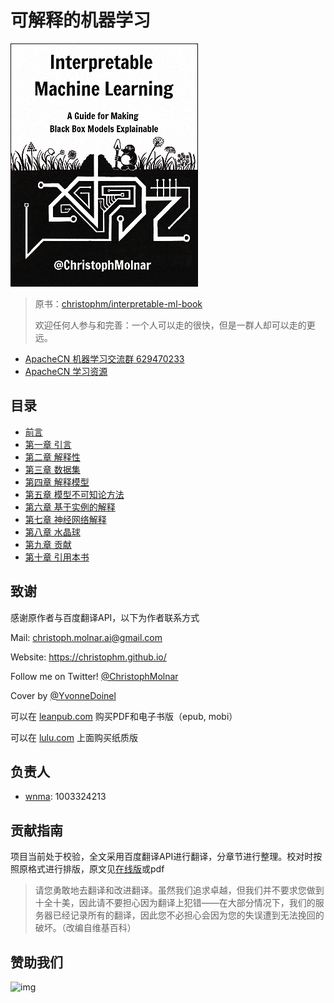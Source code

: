 # 可解释的机器学习

![](cover.jpg)

> 原书：[christophm/interpretable-ml-book](https://christophm.github.io/interpretable-ml-book/index.html)
>
> 欢迎任何人参与和完善：一个人可以走的很快，但是一群人却可以走的更远。

- [ApacheCN 机器学习交流群 629470233](http://shang.qq.com/wpa/qunwpa?idkey=30e5f1123a79867570f665aa3a483ca404b1c3f77737bc01ec520ed5f078ddef)
- [ApacheCN 学习资源](http://www.apachecn.org/)

## 目录

+   [前言](docs/0.md)
+   [第一章 引言](docs/1.md)
+   [第二章 解释性](docs/2.md)
+   [第三章 数据集](docs/3.md)
+   [第四章 解释模型](docs/4.md)
+   [第五章 模型不可知论方法](docs/5.md)
+   [第六章 基于实例的解释](docs/6.md)
+   [第七章 神经网络解释](docs/7.md)
+   [第八章 水晶球](docs/8.md)
+   [第九章 贡献](docs/9.md)
+   [第十章 引用本书](docs/10.md)

## 致谢

感谢原作者与百度翻译API，以下为作者联系方式

Mail: [christoph.molnar.ai@gmail.com](mailto:christoph.molnar.ai@gmail.com)

Website: <https://christophm.github.io/>

Follow me on Twitter! [@ChristophMolnar](https://twitter.com/ChristophMolnar)

Cover by [@YvonneDoinel](https://twitter.com/YvonneDoinel)

可以在  [leanpub.com](https://leanpub.com/interpretable-machine-learning) 购买PDF和电子书版（epub, mobi）

可以在 [lulu.com](http://www.lulu.com/shop/christoph-molnar/interpretable-machine-learning/paperback/product-24036234.html) 上面购买纸质版

## 负责人

- [wnma](interpretable-ml-book): 1003324213

## 贡献指南

项目当前处于校验，全文采用百度翻译API进行翻译，分章节进行整理。校对时按照原格式进行排版，原文见[在线版](https://christophm.github.io/interpretable-ml-book/index.html)或pdf

> 请您勇敢地去翻译和改进翻译。虽然我们追求卓越，但我们并不要求您做到十全十美，因此请不要担心因为翻译上犯错——在大部分情况下，我们的服务器已经记录所有的翻译，因此您不必担心会因为您的失误遭到无法挽回的破坏。（改编自维基百科）

## 赞助我们

![img](https://camo.githubusercontent.com/9a0fb5ccc2033ffdb3b94cc7aaf29be2813bebd9/68747470733a2f2f7777772e617061636865636e2e6f72672f696d672f61626f75742f646f6e6174652e6a7067)
